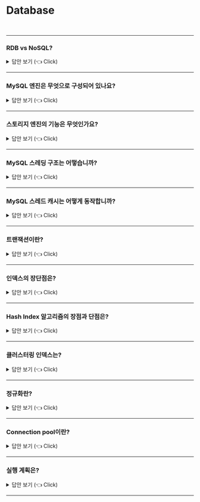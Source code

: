 # Database
<br>

-----------------------
### RDB vs NoSQL?

<details>
   <summary> 답안 보기 (👈 Click)</summary>
<br />

+ RDB
    - RDB는 테이블 형식의 고정된 스키마를 제공합니다. 
    - RDB는 테이블 간 Join문을 제공합니다.
    - RDB는 트랜잭션 기능을 제공합니다.
    - RDB는 엄격한 Schama로 데이터 중복이 없기 때문에 update가 많은 경우에 유리합니다. 
    - RDB는 Scale-up에 유리합니다. 

+ NoSQL
    - NoSQL은 다양한 형식으로 저장됩니다.(ex) Key-value, Graph-based, Column-based 등)
    - NoSQL은 일반적으로 Join문을 제공하지 않습니다. 
    - NoSQL은 일반적으로 트랜잭션 기능을 제공하지 않습니다. 
    - NoSQL은 빠른 읽기 성능을 가지고 있으므로, 일반적으로 많은 데이터를 읽는 서비스에 유리합니다. 
    - NoSQL은 Scale-out에 유리합니다. 

</details>

-----------------------

### MySQL 엔진은 무엇으로 구성되어 있나요?

<details>
   <summary> 답안 보기 (👈 Click)</summary>
<br />

+ MySQL 엔진은 클라이언트로부터의 접속 및 쿼리 요청을 처리하는 커넥션 핸들러, <br> 
  SQL 파서 및 전처리기,<br>
  쿼리의 최적화된 실행을 위한 옵티마이저가 중심을 이룹니다. 

</details>

-----------------------

### 스토리지 엔진의 기능은 무엇인가요?

<details>
   <summary> 답안 보기 (👈 Click)</summary>
<br />

+ 스토리지 엔진은 실제 데이터를 디스크 스토리지에 저장하거나, <br>
  디스크 스토리지로부터 데이터를 읽어오는 부분을 전담합니다. <br>
  MySQL 서버에서 MySQL 엔진은 하나지만, 스토리지 엔진은 여러 개를 동시에 사용할 수 있습니다. <br> 
  각 스토리지 엔진은 성능 향상을 위해 InnoDB 버퍼 풀(InnoDB 스토리지 엔진), 키 캐시(MyISAM 스토리지 엔진) <br>
  과 같은 기능을 내장하고 있습니다.  
   

</details>

-----------------------


### MySQL 스레딩 구조는 어떻습니까?

<details>
   <summary> 답안 보기 (👈 Click)</summary>
<br />

+ MySQL 서버는 프로세스 기반이 아니라 스레드 기반으로 동작하며, <br>
  크게 포그라운드(Foreground) 스레드와 백그라운드(Background) 스레드로 구분할 수 있습니다. <br>
  백그라운드 스레드의 개수는 MySQL 서버의 설정 내용에 따라 가변적일 수 있습니다. <br> 
  포그라운드 스레드는 최소한 MySQL 서버에 접속된 클라이언트의 수만큼 존재하며, <br>
  주로 각 클라이언트 사용자가 요청하는 쿼리 문장을 처리합니다. <br> 
   
</details>

-----------------------

### MySQL 스레드 캐시는 어떻게 동작합니까?

<details>
   <summary> 답안 보기 (👈 Click)</summary>
<br />

+ 클라이언트사용자가 작업을 마치고, 커넥션을 종료하면 해당 커넥션을 담당하던 스레드는<br>
  다시 스레드 캐시(Thread Cache)로 되돌아갑니다.<br>
  이 때, 이미 스레드 캐시에 일정 개수 이상의 대기 중인 스레드가 있으면, <br>
  스레드 캐시에 넣지 않고 스레드를 종료시켜 일정 개수의 스레드만 스레드 캐시에 존재하게 합니다.<br>
  이 때, 스레드 캐시에 유지할 수 있는 최대 스레드 개수는 thread_cache_size 시스템 변수로 설정합니다. 
   
</details>

-----------------------

### 트랜잭션이란?

<details>
   <summary> 답안 보기 (👈 Click)</summary>
<br />

+ 

</details>

-----------------------

### 인덱스의 장단점은?

<details>
   <summary> 답안 보기 (👈 Click)</summary>
<br />

+ 장점
    - 인덱스는 일종의 색인으로서, 매우 빠른 검색을 가능하게 한다는 점이 장점입니다. 

+ 단점
    - 인덱스는 데이터를 업데이트하거나 삭제할 때, 매번 정렬을 해줘야 하므로,
      업데이트 및 삭제의 성능은 떨어질 수 있다는 단점이 있습니다. 

</details>

-----------------------
### Hash Index 알고리즘의 장점과 단점은?

<details>
   <summary> 답안 보기 (👈 Click)</summary>
<br />

-----------------------
+ 장점
    - Hash Index 알고리즘은 해시 값을 인덱싱하므로, 매우 빠른 검색을 지원합니다.  
+ 단점
    - 값을 변형하여 저장하므로, 전방(Prefix) 검색과 같은 것에 사용이 불가능합니다.
</details>

-----------------------

### 클러스터링 인덱스는?

<details>
   <summary> 답안 보기 (👈 Click)</summary>
<br />

+ 프라이머리 키 값이 비슷한 레코드끼리 묶어서 저장하는 것을 클러스터링 인덱스라고 표현합니다. <br>
  즉, 프라이머리 키 값에 의해 레코드의 저장 위치가 결정되며, 프라이머리 키 값이 변경된다면 <br>
  그 레코드의 물리적인 저장 위치도 바뀌어야 합니다. <br>
  클러스터링 인덱스는 테이블의 프라이머리 키에 대해서만 적용되는 내용이며, <br> 
  주로 비슷한 값들을 동시에 조회하는 경우가 많다는 점에 착안한 것입니다. <br>
</details>

-----------------------
### 정규화란?

<details>
   <summary> 답안 보기 (👈 Click)</summary>
<br />

+ 정규화란 하나의 릴레이션에 하나의 의미만 존재할 수 있도록 릴레이션을 분해해 나가는 과정을 의미합니다. <br> 
  반면, 비정규형은 하나의 튜플에서 속성을 입력되는 도메인 값으로 여러 개의 값이 들어와서, 원자성을 갖지 못하는 경우를 의미합니다. <br>
  제1 정규화란 원자값이 아닌 도메인을 분해하여 어떤 릴레이션 R에 속한 모든 도메인이 원자값으로만 설계하는 것을 의미합니다. <br> 
   
  제2 정규형은 어떤 릴레이션 R이 제1정규화에 속하고, 기본키에 속하지 않는 모든 속성이 기본키에 완전 함수적 종속이면 충족하는 정규화 <br> 
   
  제3 정규형은 어떤 릴레이션 R이 제2정규화에 속하고, 기본키에 속하지 않는 모든 속성이 기본키에 이행적 함수 종속이 아닌 상태의 관계 <br>  
</details>

-----------------------

### Connection pool이란?

<details>
   <summary> 답안 보기 (👈 Click)</summary>
<br />

+ 애플리케이션의 스레드에서 데이터베이스에 접근하기 위해 Connection이 필요함 <br>
  데이터베이스와 Connection 객체들을 미리 생성해 Pool에 저장해 두었다가, 클라이언트의 요청이 들어올때마다 <br>
  사용/반환하는 방식을 의미합니다.
   
  Connection Pool의 데이터베이스 접근 과정은 다음과 같습니다. <br>
  (1) 웹 컨테이너가 실행되면 데이터베이스와 연결된 Connection 객체들을 미리 생성해 Pool에 저장 <br>
  (2) 클라이언트 요청 시 Pool에서 Connection 객체를 가져와 데이터베이스 접근 
  (3) 요청 처리가 끝나면 사용된 Connection 객체를 다시 Pool에 반환
   
  Connection Pool의 장점은 다음과 같습니다.
  (1) 매 연결마다 Connection 객체를 생성/제거하는 비용이 감소합니다. 
  (2) 미리 생성된 Connection 객체를 사용하믈모 데이터베이스 접근 시간을 단축합니다. 
  (3) Connection 수를 제한해 부하를 조정할 수 있습니다. 
   
  Connection Pool의 단점은 다음과 같습니다. 
  (1) Connection 또한 객체이므로 메모리를 차지합니다. 
  (2) Connection 개수를 잘못 설정할 경우, 쓸모없는 Connection이 발생할 수 있습니다. 
   
  Connection이 부족할 경우 
  (1) 모든 Connection이 요청을 처리 중일 때, 해당 클라이언트의 요청을 대기 상태로 전환합니다.
  (2) Pool에 Connection 객체가 반환되면 순차적으로 요청을 처리합니다.  
</details>

-----------------------

### 실행 계획은?

<details>
   <summary> 답안 보기 (👈 Click)</summary> (작성중)
<br />

-----------------------
+ 
</details>

-----------------------
